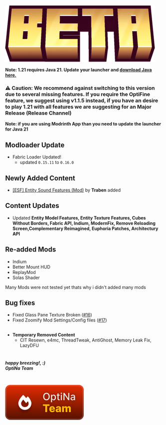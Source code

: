 ![Update Logo](https://github.com/OptiNa-Team/OptiNa-Reborn/blob/main/update_banners/beta.png?raw=true)


**Note: 1.21 requires Java 21. Update your launcher and [download Java here.](https://www.oracle.com/in/java/technologies/downloads/)**

### ⚠️ Caution: **We recommend against switching to this version due to several missing features. If you require the OptiFine feature, we suggest using v1.1.5 instead, if you have an desire to play 1.21 with all features we are suggesting for an Major Release (Release Channel)**



**Note: if you are using Modrinth App than you need to update the launcher for Java 21**

## Modloader Update
-  Fabric Loader Updated!
    - updated `0.15.11` to `0.16.0`

## Newly Added Content
- [[ESF] Entity Sound Features (Mod)](https://modrinth.com/mod/esf) by **Traben** added

## Content Updates
- Updated **Entity Model Features, Entity Texture Features, Cubes Without Borders, Fabric API, Indium, ModernFix, Remove Reloading Screen,Complementary Reimagined, Euphoria Patches, Architectury API**

## Re-added Mods
- Indium
- Better Mount HUD
- ReplayMod
- Solas Shader

Many Mods were not tested yet thats why i didn't added many mods

## Bug fixes
- Fixed Glass Pane Texture Broken ([#16](https://github.com/OptiNa-Team/OptiNa-Reborn/issues/16))
- Fixed Zoomify Mod Settings/Config files ([#17](https://github.com/OptiNa-Team/OptiNa-Reborn/issues/17))

##
- **Temporary Removed Content**
    - CIT Resewn, e4mc, ThreadTweak, AntiGhost, Memory Leak Fix, LazyDFU



#
***happy breezing!, :)*** <br>
***OptiNa Team***

<br>

![OptiNa Team](https://raw.githubusercontent.com/NotAGanesh/OptiNa-Team/c834c07242f36d99bc07b4e6b1219cd71d7470e0/badges/cozy.svg)
